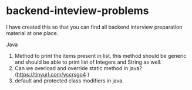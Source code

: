 # backend-inteview-problems

I have created this so that you can find all backend interview preparation material at one place.

Java
1. Method to print the items present in list, this method should be generic and should be able to print list of Integers and      String as well.
2. Can we overload and override static method in java? (https://tinyurl.com/yccrsgo4 )
3. default and protected class modifiers in java.

  

